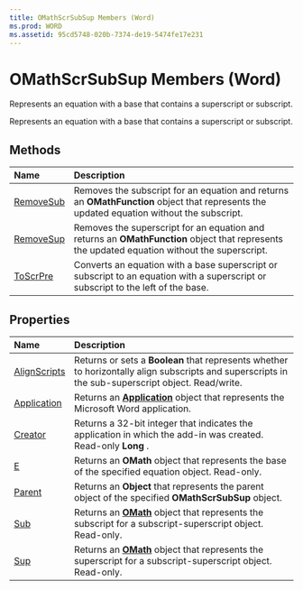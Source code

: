 ```yaml
---
title: OMathScrSubSup Members (Word)
ms.prod: WORD
ms.assetid: 95cd5748-020b-7374-de19-5474fe17e231
---
```



# OMathScrSubSup Members (Word)
Represents an equation with a base that contains a superscript or subscript.

Represents an equation with a base that contains a superscript or subscript.


## Methods



|**Name**|**Description**|
|:-----|:-----|
|[RemoveSub](omathscrsubsup-removesub-method-word.md)|Removes the subscript for an equation and returns an  **OMathFunction** object that represents the updated equation without the subscript.|
|[RemoveSup](omathscrsubsup-removesup-method-word.md)|Removes the superscript for an equation and returns an  **OMathFunction** object that represents the updated equation without the superscript.|
|[ToScrPre](omathscrsubsup-toscrpre-method-word.md)|Converts an equation with a base superscript or subscript to an equation with a superscript or subscript to the left of the base.|

## Properties



|**Name**|**Description**|
|:-----|:-----|
|[AlignScripts](omathscrsubsup-alignscripts-property-word.md)|Returns or sets a  **Boolean** that represents whether to horizontally align subscripts and superscripts in the sub-superscript object. Read/write.|
|[Application](omathscrsubsup-application-property-word.md)|Returns an  **[Application](application-object-word.md)** object that represents the Microsoft Word application.|
|[Creator](omathscrsubsup-creator-property-word.md)|Returns a 32-bit integer that indicates the application in which the add-in was created. Read-only  **Long** .|
|[E](omathscrsubsup-e-property-word.md)|Returns an  **OMath** object that represents the base of the specified equation object. Read-only.|
|[Parent](omathscrsubsup-parent-property-word.md)|Returns an  **Object** that represents the parent object of the specified **OMathScrSubSup** object.|
|[Sub](omathscrsubsup-sub-property-word.md)|Returns an  **[OMath](omath-object-word.md)** object that represents the subscript for a subscript-superscript object. Read-only.|
|[Sup](omathscrsubsup-sup-property-word.md)|Returns an  **[OMath](omath-object-word.md)** object that represents the superscript for a subscript-superscript object. Read-only.|

